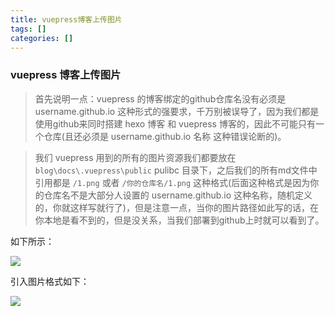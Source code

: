 ```yaml
---
title: vuepress博客上传图片
tags: []
categories: []
---
```


### vuepress 博客上传图片

 <!-- more -->

> 首先说明一点：vuepress 的博客绑定的github仓库名没有必须是 username.github.io 这种形式的强要求，千万别被误导了，因为我们都是使用github来同时搭建 hexo 博客 和 vuepress 博客的，因此不可能只有一个仓库(且还必须是 username.github.io 名称 这种错误论断的)。

> 我们 vuepress 用到的所有的图片资源我们都要放在 `blog\docs\.vuepress\public`  pulibc 目录下，之后我们的所有md文件中引用都是 `/1.png` 或者 `/你的仓库名/1.png` 这种格式(后面这种格式是因为你的仓库名不是大部分人设置的 username.github.io 这种名称，随机定义的，你就这样写就行了)，但是注意一点，当你的图片路径如此写的话，在你本地是看不到的，但是没关系，当我们部署到github上时就可以看到了。

如下所示：

![](/blog-vuepress/19110201.png)

引入图片格式如下：

![](/blog-vuepress/19110202.png)

